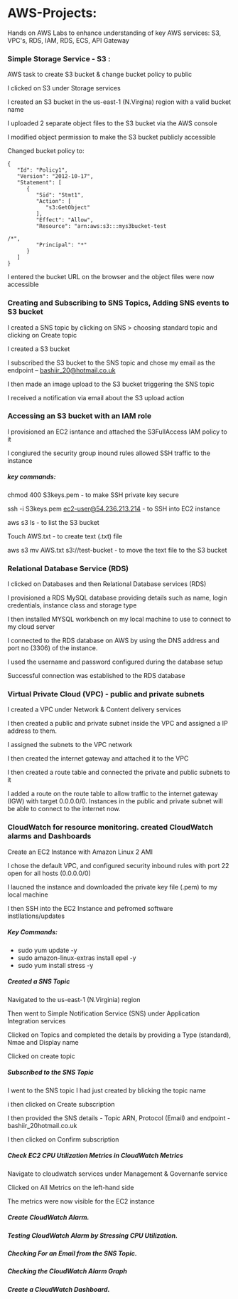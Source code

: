 # AWS-Projects: 
Hands on AWS Labs to enhance understanding of key AWS services: S3, VPC's, RDS, IAM, RDS, ECS, API Gateway

### Simple Storage Service - S3 :

AWS task to create S3 bucket & change bucket policy to public  

I clicked on S3 under Storage services

I created an S3 bucket in the us-east-1 (N.Virgina) region with a valid bucket name

I uploaded 2 separate object files to the S3 bucket via the AWS console  

I modified object permission to make the S3 bucket publicly accessible  

Changed bucket policy to: 

```
{ 
   "Id": "Policy1", 
   "Version": "2012-10-17", 
   "Statement": [ 
      { 
         "Sid": "Stmt1", 
         "Action": [ 
            "s3:GetObject" 
         ], 
         "Effect": "Allow", 
         "Resource": "arn:aws:s3:::mys3bucket-test 

/*", 
         "Principal": "*" 
      } 
   ] 
} 
```

I entered the bucket URL on the browser and the object files were now accessible


### Creating and Subscribing to SNS Topics, Adding SNS events to S3 bucket

I created a SNS topic by clicking on SNS > choosing standard topic and clicking on Create topic  

I created a S3 bucket  

I subscribed the S3 bucket to the SNS topic and chose my email as the endpoint – bashiir_20@hotmail.co.uk  

I then made an image upload to the S3 bucket triggering the SNS topic  

I received a notification via email about the S3 upload action


### Accessing an S3 bucket with an IAM role

I provisioned an EC2 isntance and attached the S3FullAccess IAM policy to it

I congiured the security group inound rules allowed SSH traffic to the instance


##### key commands:

chmod 400 S3keys.pem - to make SSH private key secure  

ssh -i S3keys.pem ec2-user@54.236.213.214 - to SSH into EC2 instance  

aws s3 ls - to list the S3 bucket  

Touch AWS.txt - to create text (.txt) file  

aws s3 mv AWS.txt s3://test-bucket - to move the text file to the S3 bucket


### Relational Database Service (RDS)

I clicked on Databases and then Relational Database services (RDS)

I provisioned a RDS MySQL database providing details such as name, login credentials, instance class and storage type 

I then installed MYSQL workbench on my local machine to use to connect to my cloud server 

I connected to the RDS database on AWS by using the DNS address and port no (3306) of the instance. 

I used the username and password configured during the database setup 

Successful connection was established to the RDS database


### Virtual Private Cloud (VPC) - public and private subnets

I created a VPC under Network & Content delivery services  

I then created a public and private subnet inside the VPC and assigned a IP address to them. 

I assigned the subnets to the VPC network 

I then created the internet gateway and attached it to the VPC

I then created a route table and connected the private and public subnets to it  

I added a route on the route table to allow traffic to the internet gateway (IGW) with target 0.0.0.0/0. Instances in the public and private subnet will be able to connect to the internet now. 



### CloudWatch for resource monitoring. created CloudWatch alarms and Dashboards

Create an EC2 Instance with Amazon Linux 2 AMI

I chose the default VPC, and configured security inbound rules with port 22 open for all hosts (0.0.0.0/0)

I laucned the instance and downloaded the private key file (.pem) to my local machine

I then SSH into the EC2 Instance and pefromed software instllations/updates

##### Key Commands: 
- sudo yum update -y
- sudo amazon-linux-extras install epel -y
- sudo yum install stress -y 


##### Created a SNS Topic
Navigated to the us-east-1 (N.Virginia) region

Then went to Simple Notification Service (SNS) under Application Integration services

Clicked on Topics and completed the details by providing a Type (standard), Nmae and Display name

Clicked on create topic


##### Subscribed to the SNS Topic
I went to the SNS topic I had just created by blicking the topic name

i then clicked on Create subscription

I then provided the SNS details - Topic ARN, Protocol (Email) and endpoint - bashiir_20hotmail.co.uk

I then clicked on Confirm subscription


##### Check EC2 CPU Utilization Metrics in CloudWatch Metrics
Navigate to cloudwatch services under Management & Governanfe service

Clicked on All Metrics on the left-hand side

The metrics were now visible for the EC2 instance


##### Create CloudWatch Alarm. 

##### Testing CloudWatch Alarm by Stressing CPU Utilization. 

##### Checking For an Email from the SNS Topic. 

##### Checking the CloudWatch Alarm Graph 

##### Create a CloudWatch Dashboard. 



 



 
